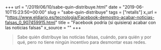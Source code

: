 +++
url = "/2019/06/10/sabe-quin-distribuye.html"
date = "2019-06-10T15:23:50+00:00"
slug = "sabe-quin-distribuye"
tags = ["retalls"]
x_url = "https://www.eldiario.es/tecnologia/Facebook-demostro-acabar-noticias-falsas_0_907459915.html"
title = "Facebook podría (si quisiera) acabar con las noticias falsas"
x_source = ""
+++


> Sabe quién distribuye las noticias falsas, cuándo, para quién y por qué, pero no tiene ningún incentivo para desmontar esas redes.
